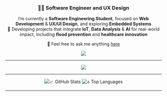 <h3 align="center">👨‍💻 Software Engineer and UX Design </h3>

<div align="center">
I’m currently a <strong>Software Engineering Student</strong>, focused on <strong>Web Development</strong> & <strong>UX/UI Design</strong>, and exploring <strong>Embedded Systems</strong><br>
🚀 Developing projects that integrate <strong>IoT</strong>, <strong>Data Analysis</strong> & <strong>AI</strong> for real-world impact, including <strong>flood prevention</strong> and <strong>healthcare innovation</strong><br>
  
  💬 Feel free to ask me anything <a href="https://github.com/juniorlds98/juniorlds98/issues">here</a>
</div>

<div align="center">
  <a href="www.linkedin.com/in/junior-silva" target="_blank">
    <img src="https://img.shields.io/badge/LinkedIn-0077B5?style=for-the-badge&logo=linkedin&logoColor=white" />
  </a>
</div>

<hr/>

<div align="center">
  <img src="https://skillicons.dev/icons?i=python,scikitlearn,tensorflow,pytorch,django,fastapi,c,html,css,bootstrap,tailwind,figma,js,react,docker,githubactions,mysql,postgresql" />
</div>

<hr/>

<div align="center">
  <img src="https://github-readme-stats.vercel.app/api?username=juniorlds98&show_icons=true&theme=react&border_radius=10&count_private=true" alt="📈 GitHub Stats" />
  <img src="https://github-readme-stats.vercel.app/api/top-langs?username=juniorlds98&layout=compact&theme=react&border_radius=10&langs_count=8" alt="🔝 Top Languages" />
</div>

<hr/>
